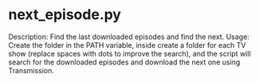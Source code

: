 # next_episode.py
Description: Find the last downloaded episodes and find the next.
Usage: Create the folder in the PATH variable, inside create a folder for each TV show (replace spaces with dots to improve the search), and the script will search for the downloaded episodes and download the next one using Transmission.
